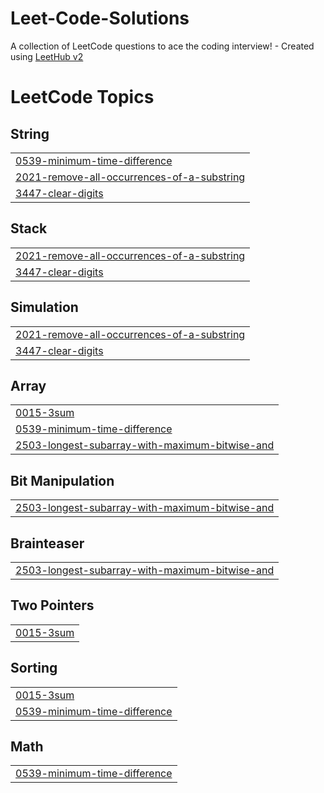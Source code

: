# Leet-Code-Solutions
A collection of LeetCode questions to ace the coding interview! - Created using [LeetHub v2](https://github.com/arunbhardwaj/LeetHub-2.0)

<!---LeetCode Topics Start-->
# LeetCode Topics
## String
|  |
| ------- |
| [0539-minimum-time-difference](https://github.com/ashwanikatiyar/Leet-Code-Solutions/tree/master/0539-minimum-time-difference) |
| [2021-remove-all-occurrences-of-a-substring](https://github.com/ashwanikatiyar/Leet-Code-Solutions/tree/master/2021-remove-all-occurrences-of-a-substring) |
| [3447-clear-digits](https://github.com/ashwanikatiyar/Leet-Code-Solutions/tree/master/3447-clear-digits) |
## Stack
|  |
| ------- |
| [2021-remove-all-occurrences-of-a-substring](https://github.com/ashwanikatiyar/Leet-Code-Solutions/tree/master/2021-remove-all-occurrences-of-a-substring) |
| [3447-clear-digits](https://github.com/ashwanikatiyar/Leet-Code-Solutions/tree/master/3447-clear-digits) |
## Simulation
|  |
| ------- |
| [2021-remove-all-occurrences-of-a-substring](https://github.com/ashwanikatiyar/Leet-Code-Solutions/tree/master/2021-remove-all-occurrences-of-a-substring) |
| [3447-clear-digits](https://github.com/ashwanikatiyar/Leet-Code-Solutions/tree/master/3447-clear-digits) |
## Array
|  |
| ------- |
| [0015-3sum](https://github.com/ashwanikatiyar/Leet-Code-Solutions/tree/master/0015-3sum) |
| [0539-minimum-time-difference](https://github.com/ashwanikatiyar/Leet-Code-Solutions/tree/master/0539-minimum-time-difference) |
| [2503-longest-subarray-with-maximum-bitwise-and](https://github.com/ashwanikatiyar/Leet-Code-Solutions/tree/master/2503-longest-subarray-with-maximum-bitwise-and) |
## Bit Manipulation
|  |
| ------- |
| [2503-longest-subarray-with-maximum-bitwise-and](https://github.com/ashwanikatiyar/Leet-Code-Solutions/tree/master/2503-longest-subarray-with-maximum-bitwise-and) |
## Brainteaser
|  |
| ------- |
| [2503-longest-subarray-with-maximum-bitwise-and](https://github.com/ashwanikatiyar/Leet-Code-Solutions/tree/master/2503-longest-subarray-with-maximum-bitwise-and) |
## Two Pointers
|  |
| ------- |
| [0015-3sum](https://github.com/ashwanikatiyar/Leet-Code-Solutions/tree/master/0015-3sum) |
## Sorting
|  |
| ------- |
| [0015-3sum](https://github.com/ashwanikatiyar/Leet-Code-Solutions/tree/master/0015-3sum) |
| [0539-minimum-time-difference](https://github.com/ashwanikatiyar/Leet-Code-Solutions/tree/master/0539-minimum-time-difference) |
## Math
|  |
| ------- |
| [0539-minimum-time-difference](https://github.com/ashwanikatiyar/Leet-Code-Solutions/tree/master/0539-minimum-time-difference) |
<!---LeetCode Topics End-->